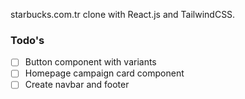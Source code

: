 starbucks.com.tr clone with React.js and TailwindCSS.

### Todo's

- [ ] Button component with variants
- [ ] Homepage campaign card component
- [ ] Create navbar and footer
